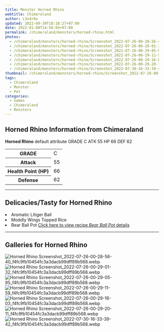 ```yaml
---
title: Monster Horned Rhino
webtitle: Chimeraland
author: L3n4r0x
updated: 2022-09-30T18:18:27+07:00
date: 2022-01-08T14:56:03+07:00
permalink: /chimeraland/monsters/horned-rhino.html
photos:
  - /chimeraland/monsters/horned-rhino/Screenshot_2022-07-26-00-28-56-40_f4fc9fb10454fc3a3dacb99dff89b568.webp
  - /chimeraland/monsters/horned-rhino/Screenshot_2022-07-26-00-29-01-32_f4fc9fb10454fc3a3dacb99dff89b568.webp
  - /chimeraland/monsters/horned-rhino/Screenshot_2022-07-26-00-29-05-95_f4fc9fb10454fc3a3dacb99dff89b568.webp
  - /chimeraland/monsters/horned-rhino/Screenshot_2022-07-26-00-29-11-59_f4fc9fb10454fc3a3dacb99dff89b568.webp
  - /chimeraland/monsters/horned-rhino/Screenshot_2022-07-26-00-29-16-03_f4fc9fb10454fc3a3dacb99dff89b568.webp
  - /chimeraland/monsters/horned-rhino/Screenshot_2022-07-26-00-29-20-11_f4fc9fb10454fc3a3dacb99dff89b568.webp
  - /chimeraland/monsters/horned-rhino/Screenshot_2022-07-30-16-33-39-42_f4fc9fb10454fc3a3dacb99dff89b568.webp
thumbnail: /chimeraland/monsters/horned-rhino/Screenshot_2022-07-26-00-28-56-40_f4fc9fb10454fc3a3dacb99dff89b568.webp
tags:
  - Chimeraland
  - Monster
  - Pet
categories:
  - Games
  - Chimeraland
  - Monsters
---
```


<section id="bootstrap-wrapper"><link rel="stylesheet" href="https://cdn.statically.io/gh/dimaslanjaka/Web-Manajemen/40ac3225/css/bootstrap-4.5-wrapper.css"/><h1>Horned Rhino Information from Chimeraland</h1><p><b>Horned Rhino</b> default attribute GRADE C ATK 55 HP 66 DEF 62<table><tr><th>GRADE</th><td>C</td></tr><tr><th>Attack</th><td>55</td></tr><tr><th>Health Point (HP)</th><td>66</td></tr><tr><th>Defense</th><td>62</td></tr></table></p><hr/><h2>Delicacies/Tasty for Horned Rhino</h2><li class="d-flex justify-content-between">Aromatic Litiger Ball </li><li class="d-flex justify-content-between">Moddly Wings Topped Rice </li><li class="d-flex justify-content-between">Bear Ball Pot <a href="/chimeraland/recipes/bear-ball-pot.html">Click here to view recipe <i>Bear Ball Pot</i> details</a></li><hr/><div id="gallery"><h2>Galleries for Horned Rhino</h2><div class="row"><div class="col-lg-6 col-12"><img src="/chimeraland/monsters/horned-rhino/Screenshot_2022-07-26-00-28-56-40_f4fc9fb10454fc3a3dacb99dff89b568.webp" alt="Horned Rhino Screenshot_2022-07-26-00-28-56-40_f4fc9fb10454fc3a3dacb99dff89b568.webp"/></div><div class="col-lg-6 col-12"><img src="/chimeraland/monsters/horned-rhino/Screenshot_2022-07-26-00-29-01-32_f4fc9fb10454fc3a3dacb99dff89b568.webp" alt="Horned Rhino Screenshot_2022-07-26-00-29-01-32_f4fc9fb10454fc3a3dacb99dff89b568.webp"/></div><div class="col-lg-6 col-12"><img src="/chimeraland/monsters/horned-rhino/Screenshot_2022-07-26-00-29-05-95_f4fc9fb10454fc3a3dacb99dff89b568.webp" alt="Horned Rhino Screenshot_2022-07-26-00-29-05-95_f4fc9fb10454fc3a3dacb99dff89b568.webp"/></div><div class="col-lg-6 col-12"><img src="/chimeraland/monsters/horned-rhino/Screenshot_2022-07-26-00-29-11-59_f4fc9fb10454fc3a3dacb99dff89b568.webp" alt="Horned Rhino Screenshot_2022-07-26-00-29-11-59_f4fc9fb10454fc3a3dacb99dff89b568.webp"/></div><div class="col-lg-6 col-12"><img src="/chimeraland/monsters/horned-rhino/Screenshot_2022-07-26-00-29-16-03_f4fc9fb10454fc3a3dacb99dff89b568.webp" alt="Horned Rhino Screenshot_2022-07-26-00-29-16-03_f4fc9fb10454fc3a3dacb99dff89b568.webp"/></div><div class="col-lg-6 col-12"><img src="/chimeraland/monsters/horned-rhino/Screenshot_2022-07-26-00-29-20-11_f4fc9fb10454fc3a3dacb99dff89b568.webp" alt="Horned Rhino Screenshot_2022-07-26-00-29-20-11_f4fc9fb10454fc3a3dacb99dff89b568.webp"/></div><div class="col-lg-6 col-12"><img src="/chimeraland/monsters/horned-rhino/Screenshot_2022-07-30-16-33-39-42_f4fc9fb10454fc3a3dacb99dff89b568.webp" alt="Horned Rhino Screenshot_2022-07-30-16-33-39-42_f4fc9fb10454fc3a3dacb99dff89b568.webp"/></div></div></div></section>